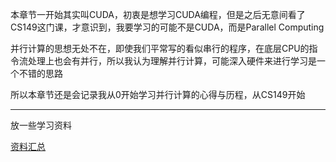 本章节一开始其实叫CUDA，初衷是想学习CUDA编程，但是之后无意间看了CS149这门课，才意识到，我要学习的可能不是CUDA，而是Parallel Computing

并行计算的思想无处不在，即使我们平常写的看似串行的程序，在底层CPU的指令流处理上也会有并行，所以我认为理解并行计算，可能深入硬件来进行学习是一个不错的思路

所以本章节还是会记录我从0开始学习并行计算的心得与历程，从CS149开始

---

放一些学习资料

[资料汇总](https://godweiyang.com/2021/01/25/cuda-reading/)
